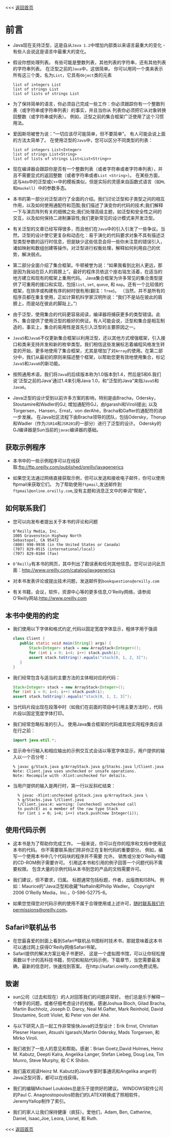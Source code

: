 <<< [返回首页](README.md)

# 前言
 - Java现在支持泛型，这是自从`Java 1.2`中增加内部类以来语言最重大的变化 - 有些人会说这是语言中最重大的变化。
 - 假设你想处理列表。 有些可能是整数列表，其他列表的字符串，还有其他列表的字符串列表。 在泛型之前的`Java`中，这很简单。 
你可以用同一个类来表示所有这三个类，名为`List`，它具有`Object`类的元素
    ```
    list of integers List
    list of strings List
    list of lists of strings List
    ```
 - 为了保持简单的语言，你必须自己完成一些工作：你必须跟踪你有一个整数列表（或字符串或字符串列表）的事实，并且当你从 列表你必须把它从对象转换回整数（或字符串或列表）。 
例如，泛型之前的集合框架广泛使用了这个习惯用法。

 - 爱因斯坦被誉为说：“一切应该尽可能简单，但不要简单”。 有人可能会说上面的方法太简单了。 
在使用泛型的`Java`中，您可以区分不同类型的列表：
    ```
    list of integers List<Integer>
    list of strings List<String>
    list of lists of strings List<List<String>>
    ```
 - 现在编译器会跟踪你是否有一个整数列表（或者字符串或者字符串列表），并且不需要显式的返回整数（或者字符串或者`List <String>`）。 
在某些方面，这与`Ada`中的泛型或`C++`中的模板类似，但是实际的灵感来自函数式语言（如`ML`和`Haskell`）中的参数多态。

 - 本书的第一部分对泛型进行了全面的介绍。我们讨论泛型和子类型之间的相互作用，以及如何使用通配符和范围;我们描述了演变你的代码的技术;我们解释一下与演员阵列有关的细微之处;我们处理高级主题，如泛型和安全性之间的交互，以及如何保持二进制兼容性;我们更新常见的设计模式来开发泛型。
  
 - 有关泛型的文章已经写得很多，而且他们在`Java`中的引入引发了一些争议。当然，泛型的设计使它更复杂和动态化：易于演化的代码要求对象不具有描述泛型类型参数的运行时信息，但是缺少这些信息会将一些你未注意的错误引入，诸如映射和数组创建等操作。对泛型进行权衡处理，解释如何利用自己的优势，解决弱点。
  
 - 第二部分全面介绍了集合框架。牛顿被誉为说：“如果我看到比别人更远，那是因为我站在巨人的肩膀上”。最好的程序员依这个座右铭生活着，在适当的地方建立和现有的框架上重用代码。 Java集合框架为许多常见的集合类型提供了可重用的接口和实现，包括`list`, `set`, `queue`, 和 `map`。还有一个比较值的框架，在排序或构建有序的树时很有用(翻注：`Tree`)。 （当然，并不是所有的程序员都在重复使用，正如计算机科学家汉明所说：“我们不是站在彼此的肩膀上，而是站在彼此的脚趾上。”）

 - 由于泛型，使用集合的代码更容易阅读，编译器将捕获更多的类型错误。此外，集合提供了使用泛型的极好的例证。有人可能会说，泛型和集合是相互制造的，事实上，集合的易用性是首先引入泛型的主要原因之一。

 - `Java5`和`Java6`不仅更新集合框架以利用泛型，还以其他方式增强框架，引入接口和类来支持并发和新的枚举类型。我们相信这些发展标志着编程风格发生转变的开始，更多地使用了集合框架，尤其是增加了对`Array`的使用。在第二部分中，我们从最初的原则来描述整个框架，以帮助您更有效地使用集合，标记`Java5`和`Java6`的新功能。

 - 按照通用术语，我们将`Java`的后续版本称为1.0版本到1.4，然后是5和6.我们说'泛型之前的Java'通过1.4来引用Java 1.0，和“泛型的Java”来指`Java5`和`Java6`。

 - Java泛型的设计受到以前许多方案的影响，特别是由Bracha，Odersky，Stoutamire和Wadler的GJ; 增加通配符GJ，由Igarashi和Viroli提出; 以及Torgersen，Hansen，Ernst，von derAhé，Bracha和Gafter的通配符的进一步发展。 在Java社区流程下由Bracha领导的团队，包括Odersky，Thorup和Wadler（作为`JSR14`和`JSR201`的一部分）进行了泛型的设计。 Odersky的GJ编译器是Sun当前的`javac`编译器的基础。

## 获取示例程序

 - 本书中的一些示例程序可以在线获取:ftp://ftp.oreilly.com/published/oreilly/javagenerics

 - 如果您无法通过网络直接获取示例，但可以发送和接收电子邮件，你可以使用ftpmail来获取它们。 为了帮助使用`ftpmail`,发送邮件到`ftpmail@online.oreilly.com`,没有主题和消息正文中的单词“帮助”。

## 如何联系我们

 - 您可以向发布者提出关于本书的评论和问题
    ```
    O’Reilly Media, Inc.
    1005 Gravenstein Highway North
    Sebastopol, CA 95472
    (800) 998-9938 (in the United States or Canada)
    (707) 829-0515 (international/local)
    (707) 829-0104 (fax)
    ```
 - `O’Reilly`有本书的网页，其中列出了勘误表和任何其他信息。您可以访问此页面：http://www.oreilly.com/catalog/javagenerics

 - 对本书发表评论或提出技术问题，发送邮件到`bookquestions@oreilly.com`

 - 有关书籍，会议，软件，资源中心等的更多信息,O'Reilly网络，请参阅O'Reilly网站:http://www.oreilly.com

## 本书中使用的约定

 - 我们使用以下字体和格式约定,代码以固定宽度字体显示，粗体字用于强调
 
   ```java
   class Client {
      public static void main(String[] args) {
          Stack<Integer> stack = new ArrayStack<Integer>();
          for (int i = 0; i<4; i++) stack.push(i);
          assert stack.toString().equals("stack[0, 1, 2, 3]");
      }
   }
   ```
 - 我们经常包含与适当的主要方法的主体相对应的代码：
   ```java
   Stack<Integer> stack = new ArrayStack<Integer>();
   for (int i = 0; i<4; i++) stack.push(i);
   assert stack.toString().equals("stack[0, 1, 2, 3]");
   ```
 - 当代码片段出现在段落中时（如我们在前面的项目中引用主要方法时），代码片段以固定宽度字体打印。

 - 我们经常忽略标准的引入。 使用Java集合框架的代码或其他实用程序类应该在行之前：
   ```java
   import java.util.*;
   ```
 - 显示命令行输入和相应输出的示例交互式会话以等宽字体显示，用户提供的输入以一个百分号：

   ```
   % javac g/Stack.java g/ArrayStack.java g/Stacks.java l/Client.java
   Note: Client.java uses unchecked or unsafe operations.
   Note: Recompile with -Xlint:unchecked for details.
   ```
  
 - 当用户提供的输入是两行时，第一行以反斜杠结束：
 
   ```
     % javac -Xlint:unchecked g/Stack.java g/ArrayStack.java \
     % g/Stacks.java l/Client.java
     l/Client.java:4: warning: [unchecked] unchecked call
     to push(E) as a member of the raw type Stack
     for (int i = 0; i<4; i++) stack.push(new Integer(i));
   ```
  
## 使用代码示例

 - 这本书是为了帮助你完成工作。 一般来说，你可以在你的程序和文档中使用这本书的代码。 你不需要联系我们除非你正在复制代码的重要部分。 例如，编写一个使用本书中几个代码块的程序并不需要
  允许。 销售或分发O'Reilly书籍的CD-ROM例子需要许可。 引用这本书和引用的例子回答一个问题代码不需要权限。 包含大量的示例代码从本书到您的产品的文档需要许可。
  
 - 我们建议，但不要求，归属。 标题通常包括标题，作者，出版商和ISBN。 例如：Maurice的“Java泛型和收藏”Naftalin和Philip Wadler。 Copyright 2006 O'Reilly Media，Inc.，0-596-52775-6。
 
 - 如果您觉得您对代码示例的使用不属于合理使用或上述许可，随时联系我们在permissions@oreilly.com。
 
## Safari®联机丛书

 - 在您最喜爱的封面上看到Safari®联机丛书图标时技术书，那就意味着这本书可以通过网上获得O'Reilly网络Safari书架。
 - Safari提供的解决方案比电子书更好。 这是一个虚拟图书馆，可以让你轻松搜索数以千计的高科技书籍，剪切和粘贴代码示例，下载章节，当您需要最准确，最新的信息时，快速找到答案。 在http://safari.oreilly.com免费试用。
 
## 致谢

 - sun公司（过去和现在）的人对回答我们的问题非常好。 他们总是乐于解释一个棘手的问题，或者仔细考虑设计的权衡。感谢Joshua Bloch, Gilad Bracha, Martin Buchholz, Joseph D. Darcy, Neal M.Gafter, Mark Reinhold, David Stoutamire, Scott Violet, 和 Peter von der Ahé.
 
 - 与以下研究人员一起工作非常愉快Java的泛型设计：Erik Ernst, Christian Plesner Hansen, Atsushi Igarashi,Martin Odersky, Mads Torgersen, 和 Mirko Viroli.
 
 - 我们收到了一些人的意见和帮助。感谢：Brian Goetz,David Holmes, Heinz M. Kabutz, Deepti Kalra, Angelika Langer, Stefan Liebeg, Doug Lea, Tim Munro, Steve Murphy, 和 C K Shibin.
 
 - 我们喜欢阅读Heinz M. Kabutz的Java专家时事通讯和Angelika anger的Java泛型问答，都可以在线获得。
 
 - 我们的编辑Michael Loukides总是乐于提供好的建议。 WINDOWS软件公司的Paul C. Anagnostopoulos把我们的LATEX转换成了照相软件，JeremyYallop制作了索引。
                                                            
 - 我们的家人让我们保持健康（疯狂）。爱他们，Adam, Ben, Catherine, Daniel, Isaac,Joe, Leora, Lionel, 和 Ruth.

 <<< [返回首页](README.md)